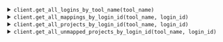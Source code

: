 <details><summary><code>client.get_all_logins_by_tool_name(tool_name)</code></summary>

#### Example:

<table>
	<tbody>
		<tr>
			<th width="441"><strong>Python</strong></td>
			<th width="441"><strong>REST</strong></td>
		</tr>
		<tr>
			<td>

```python
logins = await client.get_all_logins_by_tool_name(tool_name)
```
</td>
			<td>

```http
GET https://app.armorcode.com/user/tools/generic/login_details/{{tool_name}}
```
</td>
		</tr>
	</tbody>
</table>

#### Response:

```json
{
    "configurations": [
        {
            "name": "CONFIGURATION_NAME",
            "shareable": false,
            "id": 51704,
            "total_configurations": 1,
            "status": "ENABLED",
            "apiEndpoint": "https://api.snyk.io/",
            "bot_id": null,
            "expires_in": null,
            "refresh_expires_in": null,
            "scope": null,
            "token_type": null
        }
    ]
}
```

</details>

<details><summary><code>client.get_all_mappings_by_login_id(tool_name, login_id)</code></summary>

#### Example:

<table>
	<tbody>
		<tr>
			<th width="441"><strong>Python</strong></td>
			<th width="441"><strong>REST</strong></td>
		</tr>
		<tr>
			<td>

```python
mappings = await client.get_all_mappings_by_login_id(tool_name, login_id)
```
</td>
			<td>

```http
POST https://app.armorcode.com/user/tools/generic/configurations/{{toolName}}
Content-Type: application/json

{
    "size": 10,
    "sort": "createdAt,desc",
    "sortOrder": "desc",
    "sortColumn": "createdAt",
    "filters": {},
    "toolType": "PULL",
    "loginId": {{loginId}},
    "toolFilters": {}
}
```
</td>
		</tr>
	</tbody>
</table>

#### Response:

```json
{
    "configurations": [
        {
            "id": 1120009,
            "tool_name": "Snyk",
            "product_name": "PRODUCT_NAME",
            "product_id": 202687,
            "sub_product_id": 235781,
            "sub_product_name": "SUBPRODUCT_NAME",
            "environment": "Production",
            "suspended": false,
            "operationalStatus": "ACTIVE",
            "lastConnected": 1721911072000,
            "scanStatus": "PASSED",
            "scanLastRun": 1721853107275,
            "scanNextRun": 1721914671989,
            "scanId": 946109,
            "login_id": 51704,
            "lastToolScanDate": 1721853107275,
            "metaDetails": null,
            "lastToolAssessmentDate": null,
            "latestIngestionFailureTime": null,
            "frequency": 2,
            "frequencyUnit": "DAYS",
            "engagementId": null,
            "webhookEnabled": null,
            "displayName": null,
            "exploitMaturity": "",
            "orgId": "75ab4acb-f7b0-4531-9066-4105ac959a82",
            "orgName": "ORGANIZATION_NAME",
            "origin": "",
            "project_type": "project",
            "projectId": "PROJECT_ID",
            "projectName": "PROJECT_NAME",
            "scanType": "",
            "tags": null,
            "targetId": "6b88e0d1-9cdc-4c50-93f2-f3fb2d0e29cd"
        }
    ],
    "totalElements": 1
}
```

</details>

<details><summary><code>client.get_all_projects_by_login_id(tool_name, login_id)</code></summary>

#### Example:

<table>
	<tbody>
		<tr>
			<th width="441"><strong>Python</strong></td>
			<th width="441"><strong>REST</strong></td>
		</tr>
		<tr>
			<td>

```python
projects = await client.get_all_projects_by_login_id(tool_name, login_id)
```
</td>
			<td>

```http
GET https://app.armorcode.com/user/tools/generic/configurations/{{toolName}}/project
    ?login_id={{loginId}}
    &page=0

```
</td>
		</tr>
	</tbody>
</table>

#### Response:

```json
{
    "projects": [
        {
            "name": "TheRedHatter/hello-world",
            "id": "TheRedHatter/hello-world",
            "mappedStatus": null,
            "versions": null,
            "projectStatus": null,
            "otherProperties": {
                "orgId": "75ab4acb-f7b0-4531-9066-4105ac959a82",
                "orgName": "ORGANIZATION_NAME",
                "origin": "github",
                "projectStatus": "ACTIVE",
                "references": [
                    "master"
                ],
                "actualProjectId": "ca50e06b-d026-435a-8a9e-f7c123a5199a",
                "targetId": "6b88e0d1-9cdc-4c50-93f2-f3fb2d0e29cd",
                "displayName": "TheRedHatter/hello-world",
                "tags": "{\"snyk.projecttarget\":[\"theredhatter/hello-world\"],\"snyk.origin\":[\"github\"],\"snyk.projectowner\":[\"theredhatter\"],\"snyk.projecttype\":[\"sast\"],\"snyk.orgname\":[\"organization name\"],\"snyk.projectrepourl\":[\"https://github.com/theredhatter/hello-world\"],\"snyk.targetreference\":[\"master\"]}"
            },
            "tags": null
        }
    ],
    "page": 1,
    "total": 1,
    "next": false,
    "isListFromCachedProjects": null,
    "message": null,
    "pageAfter": null
}
```

</details>

<details><summary><code>client.get_all_unmapped_projects_by_login_id(tool_name, login_id)</code></summary>

#### Example:

<table>
	<tbody>
		<tr>
			<th width="441"><strong>Python</strong></td>
			<th width="441"><strong>REST</strong></td>
		</tr>
		<tr>
			<td>

```python
projects = await client.get_all_unmapped_projects_by_login_id(tool_name, login_id)
```
</td>
			<td>

```http
N/A
```
</td>
		</tr>
	</tbody>
</table>

#### Response:

```json
[
    {
        "name": "PROJECT_NAME",
        "id": "72",
        "mappedStatus": null,
        "versions": null,
        "projectStatus": null,
        "otherProperties": null,
        "tags": null
    }
]
```

</details>
